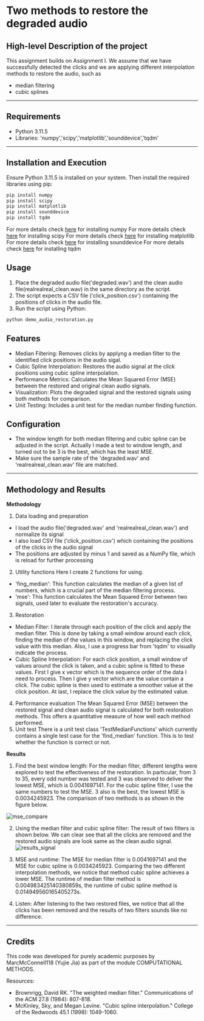 # Two methods to restore the degraded audio

## High-level Description of the project
This assignment builds on Assignment I. We assume that we have successfully detected the clicks and we are applying different interpolation methods to restore the audio, such as
- median filtering
- cubic splines
---
## Requirements
- Python 3.11.5
- Libraries: 'numpy','scipy','matplotlib','sounddevice','tqdm'
---

## Installation and Execution

Ensure Python 3.11.5 is installed on your system. Then install the required libraries using pip:
```sh                                 
pip install numpy
pip install scipy
pip install matplotlib
pip install sounddevice
pip install tqdm
```
For more details check [here](https://pypi.org/project/numpy/) for installing numpy
For more details check [here](https://pypi.org/project/scipy/) for installing scipy
For more details check [here](https://pypi.org/project/matplotlib/) for installing matplotlib
For more details check [here](https://pypi.org/project/sounddevice/) for installing sounddevice
For more details check [here](https://pypi.org/project/tqdm/) for installing tqdm

## Usage
1. Place the degraded audio file('degraded.wav') and the clean audio file(realrealreal_clean.wav) in the same directory as the script.
2. The script expects a CSV file ('click_position.csv') containing the positions of clicks in the audio file.
3. Run the script using Python:
```sh
python demo_audio_restoration.py
```
## Features
- Median Filtering: Removes clicks by applyng a median filter to the identified click positions in the audio sigal.
- Cubic Spline Interpolation: Restores the audio signal at the click positions using cubic spline interpolation.
- Performance Metrics: Calculates the Mean Squared Error (MSE) between the restored and original clean audio signals.
- Visualization: Plots the degraded signal and the restored signals using both methods for comparison.
- Unit Testing: Includes a unit test for the median number finding function.

## Configuration
- The window length for both median filtering and cubic spline can be adjusted in the script. Actually I made a test to window length, and turned out to be 3 is the best, which has the least MSE.
- Make sure the sample rate of the 'degraded.wav' and 'realrealreal_clean.wav' file are matched.
---

## Methodology and Results

**Methodology**
1. Data loading and preparation
- I load the audio file('degraded.wav' and 'realrealreal_clean.wav') and normalize its signal
- I also load CSV file ('click_position.csv') which containing the positions of the clicks in the audio signal
- The positions are adjusted by minus 1 and saved as a NumPy file, which is reload for further processing
2. Utility functions
Here I create 2 functions for using.
- 'fing_median': This function calculates the median of a given list of numbers, which is a crucial part of the median filtering process.
- 'mse': This function calculates the Mean Squared Error between two signals, used later to evaluate the restoration's accuracy.
3. Restoration
- Median Filter: I iterate through each position of the click and apply the median filter. This is done by taking a small window around each click, finding the median of the values in this window, and replacing the click value with this median. Also, I use a progress bar from 'tqdm' to visually indicate the process.
- Cubic Spline Interpolation: For each click position, a small window of values around the click is taken, and a cubic spline is fitted to these values. First I give x vector which is the sequence order of the data I need to process. Then I give y vector which are the value contain a click. The cubic spline is then used to estimate a smoother value at the click position. At last, I replace the click value by the estimated value.
4. Performance evaluation
The Mean Squared Error (MSE) between the restored signal and clean audio signal is calculated for both restoration methods. This offers a quantitative measure of how well each method performed.
5. Unit test
There is a unit test class 'TestMedianFunctions' which currently contains a single test case for the 'find_median' function. This is to test whether the function is correct or not.

**Results**

1. Find the best window length:
For the median filter, different lengths were explored to test the effectiveness of the restoration. In particular, from 3 to 35, every odd number was tested and 3 was observed to deliver the lowest MSE, which is 0.0041697141. 
For the cubic spline filter, I use the same numbers to test the MSE. 3 also is the best, the lowest MSE is 0.0034245923. 
The comparison of two methods is as shown in the figure below.

![mse_compare](https://i.imgur.com/ZsGPxHd.png)

2. Using the median filter and cubic spline filter:
The result of two filters is shown below. We can clear see that all the clicks are removed and the restored audio signals are look same as the clean audio signal.
![results_signal](https://i.imgur.com/IYQprhE.png)

3. MSE and runtime:
The MSE for median filter is 0.0041697141 and the MSE for cubic spline is 0.0034245923.
Comparing the two different interpolation methods, we notice that method cubic spline achieves a lower MSE.
The runtime of median filter method is 0.004983425140380859s, the runtime of cubic spline method is 0.014949560165405273s.

4. Listen:
After listening to the two restored files, we notice that all the clicks has been removed and the results of two filters sounds like no difference.

---
## Credits

This code was developed for purely academic purposes by MarcMcConnell118 (Yujie Jia) as part of the module COMPUTATIONAL METHODS.

Resources:
- Brownrigg, David RK. "The weighted median filter." Communications of the ACM 27.8 (1984): 807-818.
- McKinley, Sky, and Megan Levine. "Cubic spline interpolation." College of the Redwoods 45.1 (1998): 1049-1060.




